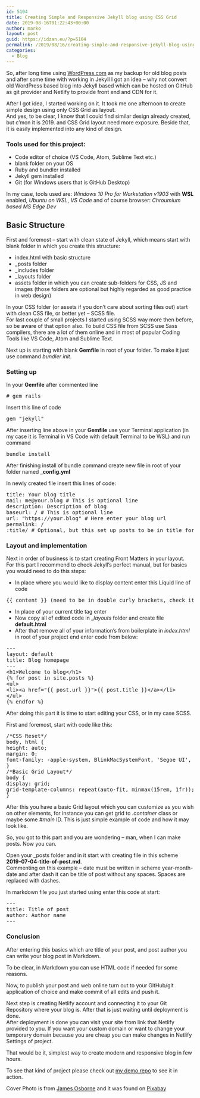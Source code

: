 ```yaml
---
id: 5104
title: Creating Simple and Responsive Jekyll blog using CSS Grid
date: 2019-08-16T01:22:43+00:00
author: marko
layout: post
guid: https://idzan.eu/?p=5104
permalink: /2019/08/16/creating-simple-and-responsive-jekyll-blog-using-css-grid/
categories:
  - Blog
---
```

So, after long time using [WordPress.com](https://wordpress.com) as my backup for old blog posts and after some time with working in Jekyll I got an idea &#8211; why not convert old WordPress based blog into Jekyll based which can be hosted on GitHub as git provider and Netlify to provide front end and CDN for it.

After I got idea, I started working on it. It took me one afternoon to create simple design using only CSS Grid as layout.  
And yes, to be clear, I know that I could find similar design already created, but c&#8217;mon it is 2019. and CSS Grid layout need more exposure. Beside that, it is easily implemented into any kind of design.

### Tools used for this project:

  * Code editor of choice (VS Code, Atom, Sublime Text etc.)
  * blank folder on your OS
  * Ruby and bundler installed
  * Jekyll gem installed
  * Git (for Windows users that is GitHub Desktop)

In my case, tools used are: _Windows 10 Pro for Workstation v1903_ with **WSL** enabled, _Ubuntu on WSL_, _VS Code_ and of course browser: _Chroumium based MS Edge Dev_

## Basic Structure

First and foremost &#8211; start with clean state of Jekyll, which means start with blank folder in which you create this structure:

  * index.html with basic structure
  * _posts folder
  * _includes folder
  * _layouts folder
  * assets folder in which you can create sub-folders for CSS, JS and images (those folders are optional but highly regarded as good practice in web design)

In your CSS folder (or assets if you don&#8217;t care about sorting files out) start with clean CSS file, or better yet &#8211; SCSS file.  
For last couple of small projects I started using SCSS way more then before, so be aware of that option also. To build CSS file from SCSS use Sass compilers, there are a lot of them online and in most of popular Coding Tools like VS Code, Atom and Sublime Text.

Next up is starting with blank **Gemfile** in root of your folder. To make it just use command _bundler init_.

### Setting up

In your **Gemfile** after commented line

<pre># gem rails</pre>

Insert this line of code

<pre>gem "jekyll"</pre>

After inserting line above in your **Gemfile** use your Terminal application (in my case it is Terminal in VS Code with default Terminal to be WSL) and run command

<pre>bundle install</pre>

After finishing install of bundle command create new file in root of your folder named **_config.yml**

In newly created file insert this lines of code:

<pre>title: Your blog title
mail: me@your.blog # This is optional line
description: Description of blog
baseurl: / # This is optional line
url: "https://your.blog" # Here enter your blog url
permalink: /
:title/ # Optional, but this set up posts to be in title format for permalink so you don't need to enter it manually in Front Matters</pre>

### Layout and implementation

Next in order of business is to start creating Front Matters in your layout.  
For this part I recommend to check Jekyll&#8217;s perfect manual, but for basics you would need to do this steps:

  * In place where you would like to display content enter this Liquid line of code

<pre>{{ content }} (need to be in double curly brackets, check it out in Jekyll docs)</pre>

  * In place of your current title tag enter
  * Now copy all of edited code in __layouts_ folder and create file **default.html**
  * After that remove all of your information&#8217;s from boilerplate in _index.html_ in root of your project end enter code from below:

<pre>---
layout: default
title: Blog homepage
---
&lt;h1&gt;Welcome to blog&lt;/h1&gt;
{% for post in site.posts %}
&lt;ul&gt;
&lt;li&gt;&lt;a href="{{ post.url }}"&gt;{{ post.title }}&lt;/a&gt;&lt;/li&gt;
&lt;/ul&gt;
{% endfor %}</pre>

After doing this part it is time to start editing your CSS, or in my case SCSS.

First and foremost, start with code like this:

<pre>/*CSS Reset*/
body, html {
height: auto;
margin: 0;
font-family: -apple-system, BlinkMacSystemFont, 'Segoe UI', Roboto, Oxygen, Ubuntu, Cantarell, 'Open Sans', 'Helvetica Neue', sans-serif;
}
/*Basic Grid Layout*/
body {
display: grid;
grid-template-columns: repeat(auto-fit, minmax(15rem, 1fr)); /*Change min value to which you want it to be, can be in rem, em, vw etc.*/
}</pre>

After this you have a basic Grid layout which you can customize as you wish on other elements, for instance you can get grid to _.container_ class or maybe some _#main_ ID. This is just simple example of code and how it may look like.

So, you got to this part and you are wondering &#8211; man, when I can make posts. Now you can.

Open your _posts folder and in it start with creating file in this scheme **2019-07-04-title-of-post.md**.  
Commenting on this example &#8211; date must be written in scheme year-month-date and after dash it can be title of post without any spaces. Spaces are replaced with dashes.

In markdown file you just started using enter this code at start:

<pre>---
title: Title of post
author: Author name
---</pre>

### Conclusion

After entering this basics which are title of your post, and post author you can write your blog post in Markdown.

To be clear, in Markdown you can use HTML code if needed for some reasons.

Now, to publish your post and web online turn out to your GitHub/git application of choice and make commit of all edits and push it.

Next step is creating Netlify account and connecting it to your Git Repository where your blog is. After that is just waiting until deployment is done.  
After deployment is done you can visit your site from link that Netlify provided to you. If you want your custom domain or want to change your temporary domain because you are cheap you can make changes in Netlify Settings of project.

That would be it, simplest way to create modern and responsive blog in few hours.

To see that kind of project please check out [my demo repo](https://github.com/idzan/markoidzan.github.io) to see it in action.

Cover Photo is from [James Osborne](https://pixabay.com/users/jamesmarkosborne-1640589/?utm_source=link-attribution&utm_medium=referral&utm_campaign=image&utm_content=1076536) and it was found on [Pixabay](https://pixabay.com/?utm_source=link-attribution&utm_medium=referral&utm_campaign=image&utm_content=1076536)